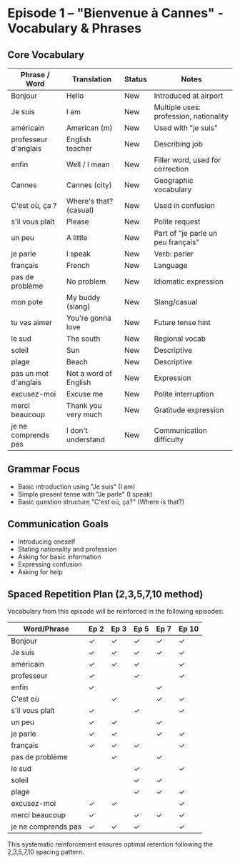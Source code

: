 # Episode 1 – "Bienvenue à Cannes" - Vocabulary & Phrases

## Core Vocabulary

| Phrase / Word | Translation              | Status     | Notes                                     |
|---------------|--------------------------|------------|-------------------------------------------|
| Bonjour       | Hello                    | New        | Introduced at airport                     |
| Je suis       | I am                     | New        | Multiple uses: profession, nationality    |
| américain     | American (m)             | New        | Used with "je suis"                       |
| professeur d'anglais | English teacher   | New        | Describing job                            |
| enfin         | Well / I mean            | New        | Filler word, used for correction          |
| Cannes        | Cannes (city)            | New        | Geographic vocabulary                     |
| C'est où, ça ?| Where's that? (casual)   | New        | Used in confusion                         |
| s'il vous plaît | Please                 | New        | Polite request                            |
| un peu        | A little                 | New        | Part of "je parle un peu français"        |
| je parle      | I speak                  | New        | Verb: parler                              |
| français      | French                   | New        | Language                                  |
| pas de problème | No problem             | New        | Idiomatic expression                      |
| mon pote      | My buddy (slang)         | New        | Slang/casual                              |
| tu vas aimer  | You're gonna love        | New        | Future tense hint                         |
| le sud        | The south                | New        | Regional vocab                            |
| soleil        | Sun                      | New        | Descriptive                               |
| plage         | Beach                    | New        | Descriptive                               |
| pas un mot d'anglais | Not a word of English | New    | Expression                                |
| excusez-moi   | Excuse me                | New        | Polite interruption                       |
| merci beaucoup| Thank you very much      | New        | Gratitude expression                      |
| je ne comprends pas | I don't understand | New        | Communication difficulty                  |

## Grammar Focus
- Basic introduction using "Je suis" (I am)
- Simple present tense with "Je parle" (I speak)
- Basic question structure "C'est où, ça?" (Where is that?)

## Communication Goals
- Introducing oneself
- Stating nationality and profession
- Asking for basic information
- Expressing confusion
- Asking for help

## Spaced Repetition Plan (2,3,5,7,10 method)
Vocabulary from this episode will be reinforced in the following episodes:

| Word/Phrase    | Ep 2 | Ep 3 | Ep 5 | Ep 7 | Ep 10 |
|----------------|------|------|------|------|-------|
| Bonjour        |  ✓   |  ✓   |  ✓   |  ✓   |   ✓   |
| Je suis        |  ✓   |  ✓   |  ✓   |  ✓   |   ✓   |
| américain      |  ✓   |  ✓   |  ✓   |      |   ✓   |
| professeur     |  ✓   |      |  ✓   |      |   ✓   |
| enfin          |  ✓   |      |      |  ✓   |       |
| C'est où       |      |  ✓   |      |  ✓   |   ✓   |
| s'il vous plaît|  ✓   |      |  ✓   |      |   ✓   |
| un peu         |  ✓   |  ✓   |      |  ✓   |       |
| je parle       |  ✓   |  ✓   |      |  ✓   |   ✓   |
| français       |  ✓   |  ✓   |  ✓   |      |   ✓   |
| pas de problème|      |  ✓   |      |  ✓   |       |
| le sud         |      |      |  ✓   |      |   ✓   |
| soleil         |      |      |  ✓   |  ✓   |       |
| plage          |      |      |  ✓   |  ✓   |   ✓   |
| excusez-moi    |  ✓   |  ✓   |      |      |   ✓   |
| merci beaucoup |  ✓   |      |  ✓   |  ✓   |   ✓   |
| je ne comprends pas |  ✓   |  ✓   |  ✓   |      |   ✓   |

This systematic reinforcement ensures optimal retention following the 2,3,5,7,10 spacing pattern.
